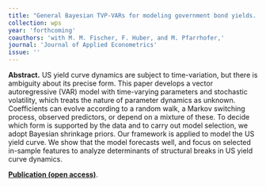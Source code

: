```yaml
---
title: "General Bayesian TVP-VARs for modeling government bond yields. [doi](https://doi.org/10.1002/jae.2936)"
collection: wps
year: 'forthcoming'
coauthors: 'with M. M. Fischer, F. Huber, and M. Pfarrhofer,' 
journal: 'Journal of Applied Econometrics'
issue: ''
---
```

**Abstract.** US yield curve dynamics are subject to time-variation, but there is ambiguity about its precise form. This paper develops a vector autoregressive (VAR) model with time-varying parameters and stochastic volatility, which treats the nature of parameter dynamics as unknown. Coefficients can evolve according to a random walk, a Markov switching process, observed predictors, or depend on a mixture of these. To decide which form is supported by the data and to carry out model selection, we adopt Bayesian shrinkage priors. Our framework is applied to model the US yield curve. We show that the model forecasts well, and focus on selected in-sample features to analyze determinants of structural breaks in US yield curve dynamics.

[**Publication (open access)**](https://doi.org/10.1002/jae.2936).
